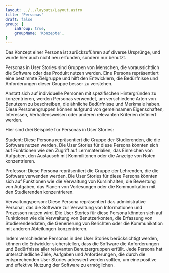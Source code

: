 ```yaml
---
layout: ../../layouts/Layout.astro
title: 'Personas'
draft: false
group: {
    inGroup: true,
    groupName: 'Konzepte',
}
---
```


Das Konzept einer Persona ist zurückzuführen auf diverse Ursprünge, und wurde hier auch nicht neu erfunden, sondern nur benutzt.

Personas in User Stories sind Gruppen von Menschen, die voraussichtlich die Software oder das Produkt nutzen werden. Eine Persona repräsentiert eine bestimmte Zielgruppe und hilft den Entwicklern, die Bedürfnisse und Anforderungen dieser Gruppe besser zu verstehen.

Anstatt sich auf individuelle Personen mit spezifischen Hintergründen zu konzentrieren, werden Personas verwendet, um verschiedene Arten von Benutzern zu beschreiben, die ähnliche Bedürfnisse und Merkmale haben. Diese Personengruppen können aufgrund von gemeinsamen Eigenschaften, Interessen, Verhaltensweisen oder anderen relevanten Kriterien definiert werden.

Hier sind drei Beispiele für Personas in User Stories:

Student: Diese Persona repräsentiert die Gruppe der Studierenden, die die Software nutzen werden. Die User Stories für diese Persona könnten sich auf Funktionen wie den Zugriff auf Lernmaterialien, das Einreichen von Aufgaben, den Austausch mit Kommilitonen oder die Anzeige von Noten konzentrieren.

Professor: Diese Persona repräsentiert die Gruppe der Lehrenden, die die Software verwenden werden. Die User Stories für diese Persona könnten sich auf Funktionen wie die Verwaltung von Kursinhalten, die Bewertung von Aufgaben, das Planen von Vorlesungen oder die Kommunikation mit den Studierenden konzentrieren.

Verwaltungsperson: Diese Persona repräsentiert das administrative Personal, das die Software zur Verwaltung von Informationen und Prozessen nutzen wird. Die User Stories für diese Persona könnten sich auf Funktionen wie die Verwaltung von Benutzerkonten, die Erfassung von Studierendendaten, die Generierung von Berichten oder die Kommunikation mit anderen Abteilungen konzentrieren.

Indem verschiedene Personas in den User Stories berücksichtigt werden, können die Entwickler sicherstellen, dass die Software die Anforderungen und Bedürfnisse aller relevanten Benutzergruppen erfüllt. Jede Persona hat unterschiedliche Ziele, Aufgaben und Anforderungen, die durch die entsprechenden User Stories adressiert werden sollten, um eine positive und effektive Nutzung der Software zu ermöglichen.
